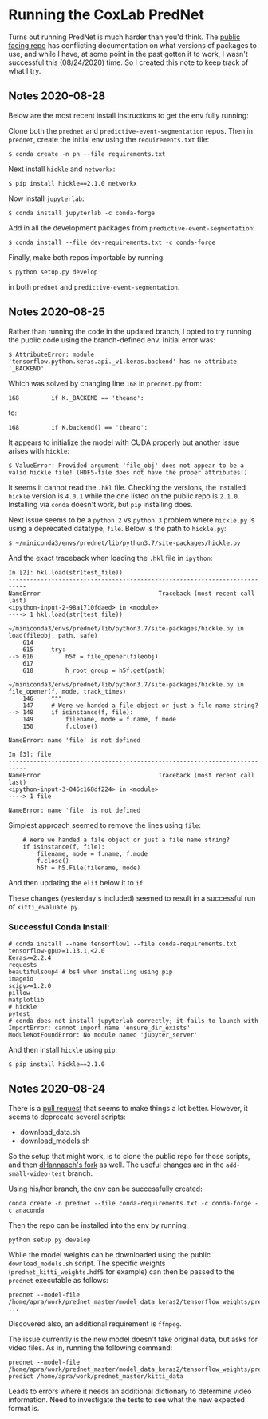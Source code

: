 # Running the CoxLab PredNet

Turns out running PredNet is much harder than you'd think. The 
[public facing repo](https://github.com/coxlab/prednet) has conflicting 
documentation on what versions of packages to use, and while I have, at some 
point in the past gotten it to work, I wasn't successful this (08/24/2020) time.
So I created this note to keep track of what I try.

## Notes 2020-08-28

Below are the most recent install instructions to get the env fully running:

Clone both the `prednet` and `predictive-event-segmentation` repos. Then in
`prednet`, create the initial env using the `requirements.txt` file:

	$ conda create -n pn --file requirements.txt

Next install `hickle` and `networkx`:

	$ pip install hickle==2.1.0 networkx
	
Now install `jupyterlab`:

	$ conda install jupyterlab -c conda-forge
	
Add in all the development packages from `predictive-event-segmentation`:

	$ conda install --file dev-requirements.txt -c conda-forge
	
Finally, make both repos importable by running:

	$ python setup.py develop
	
in both `prednet` and `predictive-event-segmentation`.

## Notes 2020-08-25

Rather than running the code in the updated branch, I opted to try running the
public code using the branch-defined env. Initial error was:

	$ AttributeError: module 'tensorflow.python.keras.api._v1.keras.backend' has no attribute '_BACKEND'

Which was solved by changing line `168` in `prednet.py` from: 
```
168         if K._BACKEND == 'theano':
```

to:

```
168         if K.backend() == 'theano':
```

It appears to initialize the model with CUDA properly but another issue arises 
with `hickle`:

	$ ValueError: Provided argument 'file_obj' does not appear to be a valid hickle file! (HDF5-file does not have the proper attributes!)

It seems it cannot read the `.hkl` file. Checking the versions, the installed
`hickle` version is `4.0.1` while the one listed on the public repo is 
`2.1.0`. Installing via `conda` doesn't work, but `pip` installing does.

Next issue seems to be a `python 2` vs `python 3` problem where `hickle.py`
is using a deprecated datatype, `file`. Below is the path to `hickle.py`:

	$ ~/miniconda3/envs/prednet/lib/python3.7/site-packages/hickle.py
	
And the exact traceback when loading the `.hkl` file in `ipython`:
```
In [2]: hkl.load(str(test_file))
---------------------------------------------------------------------------
NameError                                 Traceback (most recent call last)
<ipython-input-2-98a1710fdaed> in <module>
----> 1 hkl.load(str(test_file))

~/miniconda3/envs/prednet/lib/python3.7/site-packages/hickle.py in load(fileobj, path, safe)
    614 
    615     try:
--> 616         h5f = file_opener(fileobj)
    617 
    618         h_root_group = h5f.get(path)

~/miniconda3/envs/prednet/lib/python3.7/site-packages/hickle.py in file_opener(f, mode, track_times)
    146     """
    147     # Were we handed a file object or just a file name string?
--> 148     if isinstance(f, file):
    149         filename, mode = f.name, f.mode
    150         f.close()

NameError: name 'file' is not defined

In [3]: file
---------------------------------------------------------------------------
NameError                                 Traceback (most recent call last)
<ipython-input-3-046c168df224> in <module>
----> 1 file

NameError: name 'file' is not defined
```

Simplest approach seemed to remove the lines using `file`:

```
    # Were we handed a file object or just a file name string?
    if isinstance(f, file):
        filename, mode = f.name, f.mode
        f.close()
        h5f = h5.File(filename, mode)
```

And then updating the `elif`  below it to `if`.

These changes (yesterday's included) seemed to result in a successful run of 
`kitti_evaluate.py`.

### Successful Conda Install:

```
# conda install --name tensorflow1 --file conda-requirements.txt
tensorflow-gpu>=1.13.1,<2.0
Keras>=2.2.4
requests
beautifulsoup4 # bs4 when installing using pip
imageio
scipy>=1.2.0
pillow
matplotlib
# hickle
pytest
# conda does not install jupyterlab correctly; it fails to launch with ImportError: cannot import name 'ensure_dir_exists' ModuleNotFoundError: No module named 'jupyter_server'
```

And then install `hickle` using `pip`:

	$ pip install hickle==2.1.0


## Notes 2020-08-24

There is a [pull request](https://github.com/coxlab/prednet/pull/64) that seems
to make things a lot better. However, it seems to deprecate several scripts:

- download_data.sh 
- download_models.sh

So the setup that might work, is to clone the public repo for those scripts, and
then [dHannasch's fork](https://github.com/dHannasch/prednet) as well. The 
useful changes are in the `add-small-video-test` branch.

Using his/her branch, the env can be successfully created:

```
conda create -n prednet --file conda-requirements.txt -c conda-forge -c anaconda
```

Then the repo can be installed into the env by running:

```
python setup.py develop
```

While the model weights can be downloaded using the public 
`download_models.sh` script. The specific weights 
(`prednet_kitti_weights.hdf5` for example) can then be passed to the 
`prednet` executable as follows:

```
prednet --model-file /home/apra/work/prednet_master/model_data_keras2/tensorflow_weights/prednet_kitti_weights.hdf5 ...
```

Discovered also, an additional requirement is `ffmpeg`.

The issue currently is the new model doesn't take original data, but asks for
video files. As in, running the following command:

```
prednet --model-file /home/apra/work/prednet_master/model_data_keras2/tensorflow_weights/prednet_kitti_weights.hdf5 predict /home/apra/work/prednet_master/kitti_data
```

Leads to errors where it needs an additional dictionary to determine video 
information. Need to investigate the tests to see what the new expected format 
is.
